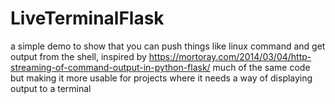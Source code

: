 # LiveTerminalFlask
a simple demo to show that you can push things like linux command and get output from the shell, inspired by https://mortoray.com/2014/03/04/http-streaming-of-command-output-in-python-flask/ much of the same code but making it more usable for projects where it needs a way of displaying output to a terminal
